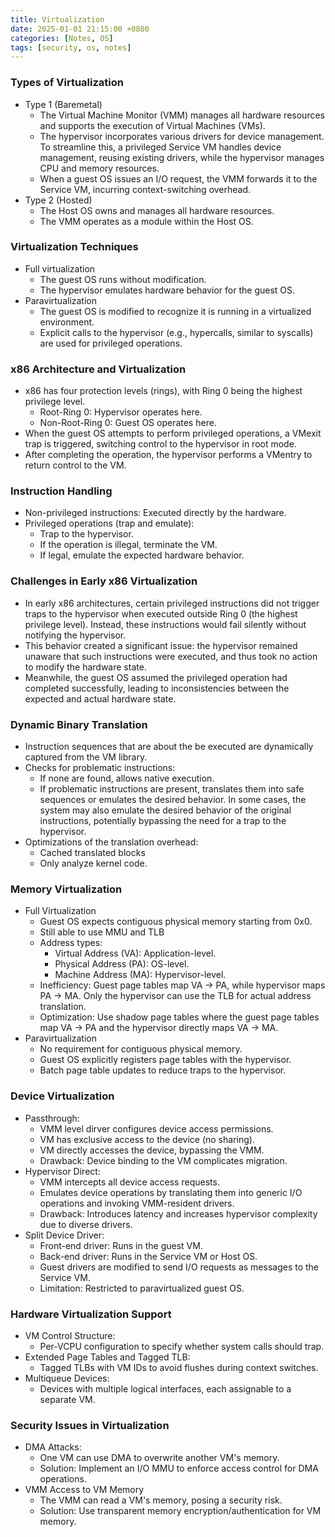 ```yaml
---
title: Virtualization
date: 2025-01-01 21:15:00 +0800
categories: [Notes, OS]
tags: [security, os, notes]
---
```


### Types of Virtualization
- Type 1 (Baremetal)
  - The Virtual Machine Monitor (VMM) manages all hardware resources and supports the execution of Virtual Machines (VMs).
  - The hypervisor incorporates various drivers for device management. To streamline this, a privileged Service VM handles device management, reusing existing drivers, while the hypervisor manages CPU and memory resources.
  - When a guest OS issues an I/O request, the VMM forwards it to the Service VM, incurring context-switching overhead.
- Type 2 (Hosted)
  - The Host OS owns and manages all hardware resources.
  - The VMM operates as a module within the Host OS.

### Virtualization Techniques

- Full virtualization
  - The guest OS runs without modification.
  - The hypervisor emulates hardware behavior for the guest OS.
- Paravirtualization
  - The guest OS is modified to recognize it is running in a virtualized environment.
  - Explicit calls to the hypervisor (e.g., hypercalls, similar to syscalls) are used for privileged operations.

### x86 Architecture and Virtualization

- x86 has four protection levels (rings), with Ring 0 being the highest privilege level.
  - Root-Ring 0: Hypervisor operates here.
  - Non-Root-Ring 0: Guest OS operates here.
- When the guest OS attempts to perform privileged operations, a VMexit trap is triggered, switching control to the hypervisor in root mode.
- After completing the operation, the hypervisor performs a VMentry to return control to the VM.

### Instruction Handling

- Non-privileged instructions: Executed directly by the hardware.
- Privileged operations (trap and emulate):
  - Trap to the hypervisor.
  - If the operation is illegal, terminate the VM.
  - If legal, emulate the expected hardware behavior.

### Challenges in Early x86 Virtualization

- In early x86 architectures, certain privileged instructions did not trigger traps to the hypervisor when executed outside Ring 0 (the highest privilege level). Instead, these instructions would fail silently without notifying the hypervisor.
- This behavior created a significant issue: the hypervisor remained unaware that such instructions were executed, and thus took no action to modify the hardware state.
- Meanwhile, the guest OS assumed the privileged operation had completed successfully, leading to inconsistencies between the expected and actual hardware state.

### Dynamic Binary Translation

- Instruction sequences that are about the be executed are dynamically captured from the VM library.
- Checks for problematic instructions:
  - If none are found, allows native execution.
  - If problematic instructions are present, translates them into safe sequences or emulates the desired behavior. In some cases, the system may also emulate the desired behavior of the original instructions, potentially bypassing the need for a trap to the hypervisor.
- Optimizations of the translation overhead:
  - Cached translated blocks
  - Only analyze kernel code.

### Memory Virtualization

- Full Virtualization
  - Guest OS expects contiguous physical memory starting from 0x0.
  - Still able to use MMU and TLB
  - Address types:
    - Virtual Address (VA): Application-level.
    - Physical Address (PA): OS-level.
    - Machine Address (MA): Hypervisor-level.
  - Inefficiency: Guest page tables map VA → PA, while hypervisor maps PA → MA. Only the hypervisor can use the TLB for actual address translation.
  - Optimization: Use shadow page tables where the guest page tables map VA → PA and the hypervisor directly maps VA → MA.
- Paravirtualization
  - No requirement for contiguous physical memory.
  - Guest OS explicitly registers page tables with the hypervisor.
  - Batch page table updates to reduce traps to the hypervisor.

### Device Virtualization

- Passthrough:
  - VMM level dirver configures device access permissions.
  - VM has exclusive access to the device (no sharing).
  - VM directly accesses the device, bypassing the VMM.
  - Drawback: Device binding to the VM complicates migration.
- Hypervisor Direct:
  - VMM intercepts all device access requests.
  - Emulates device operations by translating them into generic I/O operations and invoking VMM-resident drivers.
  - Drawback: Introduces latency and increases hypervisor complexity due to diverse drivers.
- Split Device Driver:
  - Front-end driver: Runs in the guest VM.
  - Back-end driver: Runs in the Service VM or Host OS.
  - Guest drivers are modified to send I/O requests as messages to the Service VM.
  - Limitation: Restricted to paravirtualized guest OS.

### Hardware Virtualization Support

- VM Control Structure:
  - Per-VCPU configuration to specify whether system calls should trap.
- Extended Page Tables and Tagged TLB:
  - Tagged TLBs with VM IDs to avoid flushes during context switches.
- Multiqueue Devices:
  - Devices with multiple logical interfaces, each assignable to a separate VM.

### Security Issues in Virtualization

- DMA Attacks:
  - One VM can use DMA to overwrite another VM's memory.
  - Solution: Implement an I/O MMU to enforce access control for DMA operations.
- VMM Access to VM Memory
  - The VMM can read a VM's memory, posing a security risk.
  - Solution: Use transparent memory encryption/authentication for VM memory.